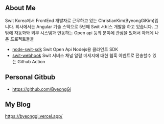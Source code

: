 ## About Me
  Swit Korea에서 FrontEnd 개발자로 근무하고 있는 ChristianKim(ByeongGiKim)입니다.
  회사에서는 Angular 기술 스택으로 5년째 Swit 서비스 개발을 하고 있습니다.
  그 밖에 자동화와 외부 시스템과 연동하는 Open api 등의 분야에 관심을 있어서
  아래에 나온 프로젝트들을  

  - [node-swit-sdk](https://github.com/Swit-ChristianKim/node-swit-sdk)
    Swit Open Api Nodejs용 클라언트 SDK
  - [swit-webhook](https://github.com/Swit-ChristianKim/swit-webhook)
    Swit 서비스 채널 알람 메세지에 대한 웹훅 이벤트로 전송할수 있는 Github Action

   
   
## Personal Gitbub
- https://github.com/ByeongGi
  
## My Blog
https://byeonggi.vercel.app/
